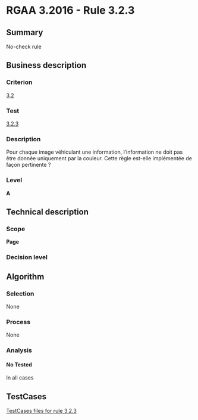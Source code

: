 # RGAA 3.2016 - Rule 3.2.3

## Summary
No-check rule


## Business description

### Criterion
[3.2](http://references.modernisation.gouv.fr/rgaa-accessibilite/criteres.html#crit-3-2)

### Test
[3.2.3](http://references.modernisation.gouv.fr/rgaa-accessibilite/criteres.html#test-3-2-3)

### Description
Pour chaque image véhiculant une information, l’information ne doit pas être donnée uniquement par la couleur. Cette règle est-elle implémentée de façon pertinente ?

### Level
**A**


## Technical description

### Scope
**Page**

### Decision level


## Algorithm

### Selection
None

### Process
None

### Analysis

#### No Tested
In all cases


##  TestCases

[TestCases files for rule 3.2.3](https://github.com/Asqatasun/Asqatasun/tree/RGAA_3.2016/rules/rules-rgaa3.2016/src/test/resources/testcases/rgaa32016/Rgaa32016Rule030203/)


